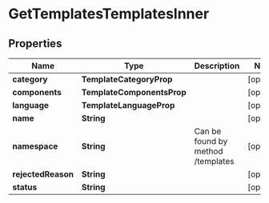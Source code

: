 

# GetTemplatesTemplatesInner


## Properties

| Name | Type | Description | Notes |
|------------ | ------------- | ------------- | -------------|
|**category** | **TemplateCategoryProp** |  |  [optional] |
|**components** | **TemplateComponentsProp** |  |  [optional] |
|**language** | **TemplateLanguageProp** |  |  [optional] |
|**name** | **String** |  |  [optional] |
|**namespace** | **String** | Can be found by method /templates |  [optional] |
|**rejectedReason** | **String** |  |  [optional] |
|**status** | **String** |  |  [optional] |



